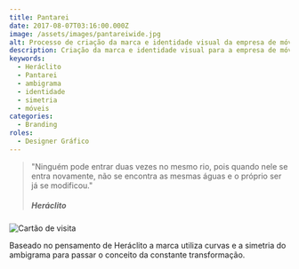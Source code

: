 ```yaml
---
title: Pantarei
date: 2017-08-07T03:16:00.000Z
image: /assets/images/pantareiwide.jpg
alt: Processo de criação da marca e identidade visual da empresa de móveis Pantarei.
description: Criação da marca e identidade visual para a empresa de móveis Pantarei criada para a aula de empreendedorismo.
keywords:
  - Heráclito
  - Pantarei
  - ambigrama
  - identidade
  - simetria
  - móveis
categories:
  - Branding
roles:
  - Designer Gráfico
---
```

> "Ninguém pode entrar duas vezes no mesmo rio, pois quando nele se entra novamente, não se encontra as mesmas águas e o próprio ser já se modificou."
>
> ##### Heráclito

![Cartão de visita](/assets/images/pantarei-card.jpg)

Baseado no pensamento de Heráclito a marca utiliza curvas e a simetria do ambigrama para passar o conceito da constante transformação.
